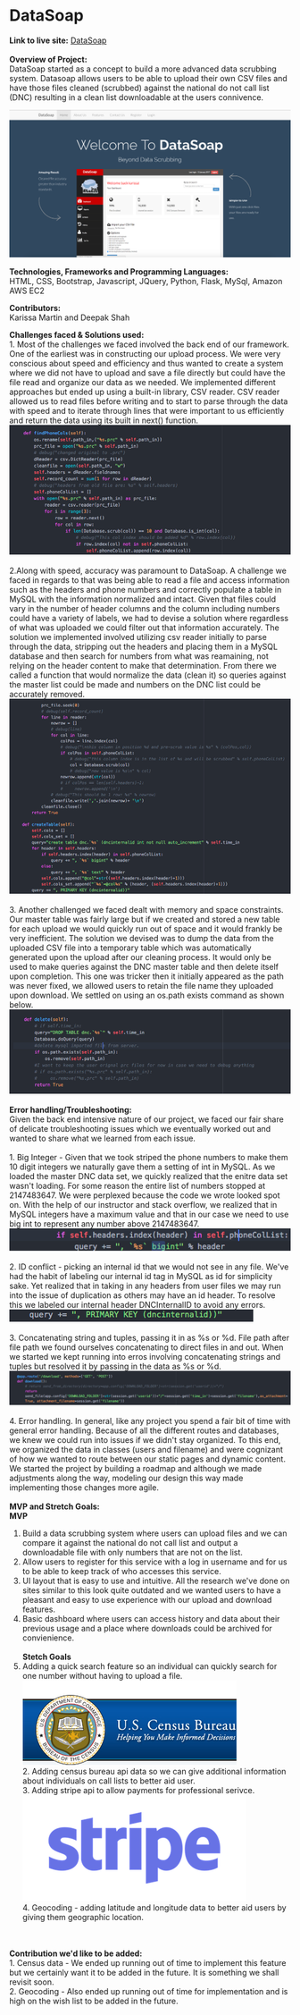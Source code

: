 # DataSoap

<b>Link to live site:</b> <a href='http://35.166.251.127'>DataSoap</a><br>
<br><b>Overview of Project:</b><br>
DataSoap started as a concept to build a more advanced data scrubbing system.  Datasoap allows users to be able to upload their own CSV files and have those files cleaned (scrubbed) against the national do not call list (DNC) resulting in a clean list downloadable at the users connivence.  

![alt tag](https://github.com/DigitalCrafts-HTX-11-2016-Cohort/DataSoap/blob/master/static/assets/git_screens/Screen%20Shot%202017-01-15%20at%203.54.37%20PM.png)

<b>Technologies, Frameworks and Programming Languages:</b><br>
HTML, CSS, Bootstrap, Javascript, JQuery, Python, Flask, MySql, Amazon AWS EC2

<b>Contributors:</b> <br>
Karissa Martin and Deepak Shah 

<b>Challenges faced & Solutions used:</b>
<br>1. Most of the challenges we faced involved the back end of our framework.  One of the earliest was in constructing our upload process.  We were very conscious about speed and efficiency and thus wanted to create a system where we did not have to upload and save a file directly but could have the file read and organize our data as we needed.  We implemented different approaches but ended up using a built-in library, CSV reader.  CSV reader allowed us to read files before writing and to start to parse through the data with speed and to iterate through lines that were important to us efficiently and return the data using its built in next() function. 
![alt tag](https://github.com/DigitalCrafts-HTX-11-2016-Cohort/DataSoap/blob/master/static/assets/git_screens/Screen%20Shot%202017-01-15%20at%204.35.47%20PM.png)
<br><br>2.Along with speed, accuracy was paramount to DataSoap.  A challenge we faced in regards to that was being able to read a file and access information such as the headers and phone numbers and correctly populate a table in MySQL with the information normalized and intact.  Given that files could vary in the number of header columns and the column including numbers could have a variety of labels, we had to devise a solution where regardless of what was uploaded we could filter out that information accurately. The solution we implemented involved utilizing csv reader initially to parse through the data, stripping out the headers and placing them in a MySQL database and then search for numbers from what was reamaining, not relying on the header content to make that determination. From there we called a function that would normalize the data (clean it) so queries against the master list could be made and numbers on the DNC list could be accurately removed.
![alt tag](https://github.com/DigitalCrafts-HTX-11-2016-Cohort/DataSoap/blob/master/static/assets/git_screens/Screen%20Shot%202017-01-15%20at%204.36.15%20PM.png)
<br><br>3. Another challenged we faced dealt with memory and space constraints.  Our master table was fairly large but if we created and stored a new table for each upload we would quickly run out of space and it would frankly be very inefficient.  The solution we devised was to dump the data from the uploaded CSV file into a temporary table which was automatically generated upon the upload after our cleaning process.  It would only be used to make queries against the DNC master table and then delete itself upon completion. This one was tricker then it initially appeared as the path was never fixed, we allowed users to retain the file name they uploaded upon download.  We settled on using an os.path exists command as shown below.
![alt tag](https://github.com/DigitalCrafts-HTX-11-2016-Cohort/DataSoap/blob/master/static/assets/git_screens/Screen%20Shot%202017-01-15%20at%204.35.07%20PM.png)
<br><br><b>Error handling/Troubleshooting:</b></br>
Given the back end intensive nature of our project, we faced our fair share of delicate troubleshooting issues which we eventually worked out and wanted to share what we learned from each issue.
<br><br>1. Big Integer - Given that we took striped the phone numbers to make them 10 digit integers we naturally gave them a setting of int in MySQL.  As we loaded the master DNC data set, we quickly realized that the enitre data set wasn't loading.  For some reason the entire list of numbers stopped at 2147483647.  We were perplexed because the code we wrote looked spot on.  With the help of our instructor and stack overflow, we realized that in MySQL integers have a maximum value and that in our case we need to use big int to represent any number above 2147483647.<br>
![alt tag](https://github.com/DigitalCrafts-HTX-11-2016-Cohort/DataSoap/blob/master/static/assets/git_screens/Screen%20Shot%202017-01-15%20at%204.48.59%20PM.png)
<br><br>2. ID conflict - picking an internal id that we would not see in any file.  We've had the habit of labeling our internal id tag in MySQL as id for simplicity sake.  Yet realized that in taking in any headers from user files we may run into the issue of duplication as others may have an id header.  To resolve this we labeled our internal header DNCInternalID to avoid any errors.<br>
![alt tag](https://github.com/DigitalCrafts-HTX-11-2016-Cohort/DataSoap/blob/master/static/assets/git_screens/Screen%20Shot%202017-01-15%20at%204.49.14%20PM.png)
<br><br>3. Concatenating string and tuples, passing it in as %s or %d.  File path after file path we found ourselves concatenating to direct files in and out.  When we started we kept running into erros involving concatenating strings and tuples but resolved it by passing in the data as %s or %d.
![alt tag](https://github.com/DigitalCrafts-HTX-11-2016-Cohort/DataSoap/blob/master/static/assets/git_screens/Screen%20Shot%202017-01-15%20at%208.19.20%20PM.png)
<br><br>4. Error handling.  In general, like any project you spend a fair bit of time with general error handling.  Because of all the different routes and databases, we knew we could run into issues if we didn't stay organized.  To this end, we organized the data in classes (users and filename) and were cognizant of how we wanted to route between our static pages and dynamic content.  We started the project by building a roadmap and although we made adjustments along the way, modeling our design this way made implementing those changes more agile.
<br>
<br><b>MVP and Stretch Goals:</b>
<br><b>MVP</b><br>
1.  Build a data scrubbing system where users can upload files and we can compare it against the national do not call list and output a downloadable file with only numbers that are not on the list.<br>
2.  Allow users to register for this service with a log in username and for us to be able to keep track of who accesses this service.<br>
3.  UI layout that is easy to use and intuitive.  All the research we've done on sites similar to this look quite outdated and we wanted users to have a pleasant and easy to use experience with our upload and download features.<br>
4.  Basic dashboard where users can access history and data about their previous usage and a place where downloads could be archived for convienience.
<br><br><b>Stetch Goals</b><br>
1.  Adding a quick search feature so an individual can quickly search for one number without having to upload a file.<br>
![alt tag](https://github.com/DigitalCrafts-HTX-11-2016-Cohort/DataSoap/blob/master/static/assets/git_screens/census_logo.jpg)
<br>2.  Adding census bureau api data so we can give additional information about individuals on call lists to better aid user.
<br>3.  Adding stripe api to allow payments for professional serivce.
<br>![alt tag](https://github.com/DigitalCrafts-HTX-11-2016-Cohort/DataSoap/blob/master/static/assets/git_screens/Stripe_logo%2C_revised_2016.png)
<br>4.  Geocoding - adding latitude and longitude data to better aid users by giving them geographic location.
<br>
<b><br>Contribution we'd like to be added:</b><br>
1.  Census data - We ended up running out of time to implement this feature but we certainly want it to be added in the future.  It is something we shall revisit soon.<br>
2.  Geocoding - Also ended up running out of time for implementation and is high on the wish list to be added in the future.
